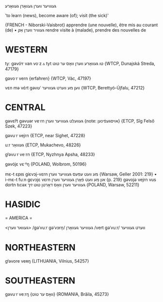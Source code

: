 געווויער ווערן
געוואָרן
געוואָרע

'to learn (news), become aware (of); visit (the sick)'

{FRENCH - Niborski-Vaisbrot}
apprendre (une nouvelle), être mis au courant (de)
• געווויר ווערן אַק	 rendre visite à (malade), prendre des nouvelles de

WESTERN
========

tyː gəvóᶦr van voˑz ⲁ tyt טו געוואָרע ווערן וואָס ער טוט {WTCP, Dunajská Streda, 47179}

gəvoˑr vern {erfahren} {WTCP, Vác, 47197}

vɛn mə vɛ́rt gəvʊ́ˑ ווען מע ווערט געווויער {WTCP, Berettyó-Újfalu, 47212}

CENTRAL
========

gəvɛlʲt gəvuər veˑrn געוועלט געווויער ווערן {note: אויסגעפֿינען} {ETCP, Sîg Felső Szek, 47223}

gəvuˑr vejrn {ETCP, near Sighet, 47228}

uːr געווואָר {ETCP, Mukachevo, 48226}

gʲəvuˑr veˑrn {ETCP, Nyzhnya Apsha, 48233}

gəvójɛ vɛˑᴿŋ {POLAND, Wolbrom, 50196}

mɛ-t ɛpᵻs giɛvɔj-vɛrn מע וועט עפּעס געווויער ווערן {Warsaw, Geller 2001: 219}
	•	i-mɛ-t fuːn gɛvɔjɛ vɛrn און מע וועט פֿאָרן געווויער ווערן {p. 219}
gəvojə vejrn vus dortn tɩcəx געווויער ווערן וואָס דאָרטן טוט זיך {POLAND, Warsaw, 52211}

HASIDIC
=======
= AMERICA = 

<געוואר ווערן>
/gəˈvuːr gəˈvɔrn̩/ געווויער געוואָרן
/vert gəˈvuːr/ ווערט געווויער

NORTHEASTERN
==============

gʲəvore veʀŋ {LITHUANIA, Vilnius, 54257}

SOUTHEASTERN
==============

gəvuˑr veːrŋ {וואָס ער טוט} {ROMANIA, Brăila, 45273}
